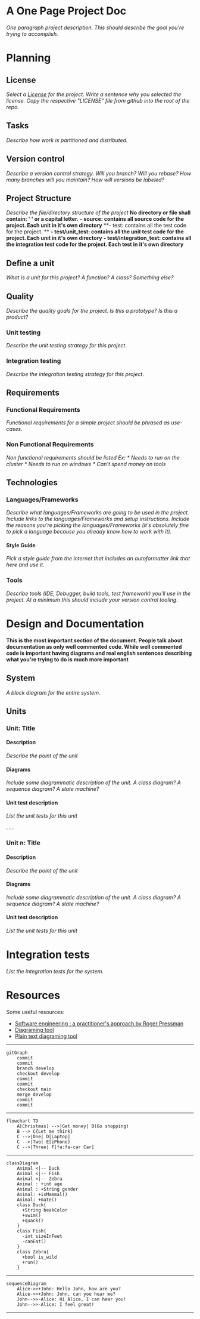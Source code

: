 # A One Page Project Doc

_One paragraph project description. This should describe the goal you're trying to accomplish._

# Planning

## License

_Select a [License](https://choosealicense.com/) for the project. Write a sentence why you selected the license. Copy the respective "LICENSE" file from github into the root of the repo._

## Tasks

_Describe how work is partitioned and distributed._

## Version control

_Describe a version control strategy. Will you branch? Will you rebase? How many branches will you maintain? How will versions be labeled?_

## Project Structure

_Describe the file/directory structure of the project_
**No directory or file shall contain: ' ' or a capital letter.**
**- source: contains all source code for the project. Each unit in it's own directory**
**- test: contains all the test code for the project. **
**- test/unit_test: contains all the unit test code for the project. Each unit in it's own directory**
**- test/integration_test: contains all the integration test code for the project. Each test in it's own directory**

## Define a unit

_What is a unit for this project? A function? A class? Something else?_

## Quality

_Describe the quality goals for the project. Is this a prototype? Is this a product?_

### Unit testing

_Describe the unit testing strategy for this project._

### Integration testing

_Describe the integration testing strategy for this project._

## Requirements

### Functional Requirements

_Functional requirements for a simple project should be phrased as use-cases._


### Non Functional Requirements

_Non functional requirements should be listed_
_Ex:_
_* Needs to run on the cluster_
_* Needs to run on windows_
_* Can't spend money on tools_

## Technologies

### Languages/Frameworks

_Describe what languages/Frameworks are going to be used in the project. Include links to the languages/Frameworks and setup instructions. Include the reasons you're picking the languages/Frameworks (it's absolutely fine to pick a language because you already know how to work with it)._

#### Style Guide

_Pick a style guide from the internet that includes an autoformatter link that here and use it._

### Tools

_Describe tools (IDE, Debugger, build tools, test framework) you'll use in the project. At a minimum this should include your version control tooling._

# Design and Documentation

**This is the most important section of the document. People talk about documentation as only well commented code. While well commented code is important having diagrams and real english sentences describing what you're trying to do is much more important**

## System

_A block diagram for the entire system._

## Units

### Unit: Title

#### Description
_Describe the point of the unit_

#### Diagrams

_Include some diagrammatic description of the unit. A class diagram? A sequence diagram? A state machine?_

#### Unit test description

_List the unit tests for this unit_

.
.
.

### Unit n: Title

#### Description
_Describe the point of the unit_

#### Diagrams

_Include some diagrammatic description of the unit. A class diagram? A sequence diagram? A state machine?_

#### Unit test description

_List the unit tests for this unit_

# Integration tests

_List the integration tests for the system._


# Resources

Some useful resources:

* [Software engineering : a practitioner's approach by Roger Pressman](https://search.lib.uiowa.edu/permalink/f/9i2ftm/01IOWA_ALMA21322763270002771)
* [Diagraming tool](https://app.diagrams.net/)
* [Plain text diagraming tool](https://mermaid.js.org/config/Tutorials.html)
---
```mermaid
gitGraph
    commit
    commit
    branch develop
    checkout develop
    commit
    commit
    checkout main
    merge develop
    commit
    commit
```
---
```mermaid
flowchart TD
    A[Christmas] -->|Get money| B(Go shopping)
    B --> C{Let me think}
    C -->|One| D[Laptop]
    C -->|Two| E[iPhone]
    C -->|Three| F[fa:fa-car Car]
```
---
```mermaid
classDiagram
    Animal <|-- Duck
    Animal <|-- Fish
    Animal <|-- Zebra
    Animal : +int age
    Animal : +String gender
    Animal: +isMammal()
    Animal: +mate()
    class Duck{
      +String beakColor
      +swim()
      +quack()
    }
    class Fish{
      -int sizeInFeet
      -canEat()
    }
    class Zebra{
      +bool is_wild
      +run()
    }
```
---
```mermaid
sequenceDiagram
    Alice->>+John: Hello John, how are you?
    Alice->>+John: John, can you hear me?
    John-->>-Alice: Hi Alice, I can hear you!
    John-->>-Alice: I feel great!
```
---
